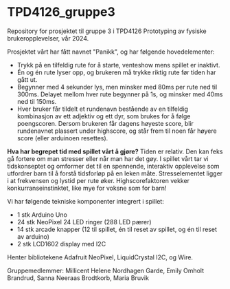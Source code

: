 # TPD4126_gruppe3
Repository for prosjektet til gruppe 3 i TPD4126 Prototyping av fysiske brukeropplevelser, vår 2024.

Prosjektet vårt har fått navnet "Panikk", og har følgende hovedelementer:
- Trykk på en tilfeldig rute for å starte, venteshow mens spillet er inaktivt.
- Én og én rute lyser opp, og brukeren må trykke riktig rute før tiden har gått ut.
- Begynner med 4 sekunder lys, men minsker med 80ms per rute ned til 300ms. Delayet mellom hver rute begynner på 1s, og minsker med 40ms ned til 150ms.
- Hver bruker får tildelt et rundenavn bestående av en tilfeldig kombinasjon av ett adjektiv og ett dyr, som brukes for å følge poengscoren. Dersom brukeren får dagens høyeste score, blir rundenavnet plassert under highscore, og står frem til noen får høyere score (eller arduinoen resettes).

**Hva har begrepet tid med spillet vårt å gjøre?**
Tiden er relativ. Den kan feks gå fortere om man stresser eller når man har det gøy. I spillet vårt tar vi tidskonseptet og omformer det til en spennende, interaktiv opplevelse som utfordrer barn til å forstå tidsforløp på en leken måte. Stresselementet ligger i at frekvensen og lystid per rute øker. Highscorefaktoren vekker konkurranseinstinktet, like mye for voksne som for barn! 

Vi har følgende tekniske komponenter integrert i spillet:
- 1 stk Arduino Uno
- 24 stk NeoPixel 24 LED ringer (288 LED pærer)
- 14 stk arcade knapper (12 til spillet, én til reset av spillet, og én til reset av arduino)
- 2 stk LCD1602 display med I2C

Henter bibliotekene Adafruit NeoPixel, LiquidCrystal I2C, og Wire. 

Gruppemedlemmer:
Millicent Helene Nordhagen Garde, Emily Omholt Brandrud, Sanna Neeraas Brodtkorb, Maria Bruvik

